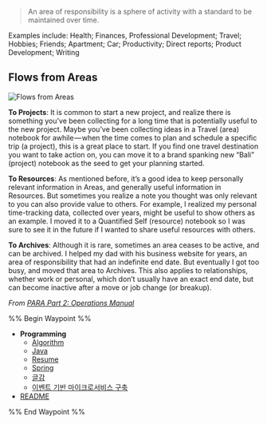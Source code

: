
> An area of responsibility is a sphere of activity with a standard to be maintained over time.

Examples include: Health; Finances, Professional Development; Travel; Hobbies; Friends; Apartment; Car; Productivity; Direct reports; Product Development; Writing

## Flows from Areas

![Flows from Areas](https://i0.wp.com/cdn-images-1.medium.com/max/800/1*i6ZAOt4zLMx5ljVmTdFM4A.jpeg)

**To Projects**: It is common to start a new project, and realize there is something you’ve been collecting for a long time that is potentially useful to the new project. Maybe you’ve been collecting ideas in a Travel (area) notebook for awhile — when the time comes to plan and schedule a specific trip (a project), this is a great place to start. If you find one travel destination you want to take action on, you can move it to a brand spanking new “Bali” (project) notebook as the seed to get your planning started.

**To Resources**: As mentioned before, it’s a good idea to keep personally relevant information in Areas, and generally useful information in Resources. But sometimes you realize a note you thought was only relevant to you can also provide value to others. For example, I realized my personal time-tracking data, collected over years, might be useful to show others as an example. I moved it to a Quantified Self (resource) notebook so I was sure to see it in the future if I wanted to share useful resources with others.

**To Archives**: Although it is rare, sometimes an area ceases to be active, and can be archived. I helped my dad with his business website for years, an area of responsibility that had an indefinite end date. But eventually I got too busy, and moved that area to Archives. This also applies to relationships, whether work or personal, which don’t usually have an exact end date, but can become inactive after a move or job change (or breakup).

_From [PARA Part 2: Operations Manual](https://fortelabs.co/blog/p-a-r-a-ii-operations-manual/)_


%% Begin Waypoint %%
- **Programming**
	- [Algorithm](./Programming/Algorithm.md)
	- [Java](./Programming/Java.md)
	- [Resume](./Programming/Resume.md)
	- [Spring](./Programming/Spring.md)
	- [글감](./Programming/%EA%B8%80%EA%B0%90.md)
	- [이벤트 기반 마이크로서비스 구축](./Programming/%EC%9D%B4%EB%B2%A4%ED%8A%B8%20%EA%B8%B0%EB%B0%98%20%EB%A7%88%EC%9D%B4%ED%81%AC%EB%A1%9C%EC%84%9C%EB%B9%84%EC%8A%A4%20%EA%B5%AC%EC%B6%95.md)
- [README](./README.md)

%% End Waypoint %%
